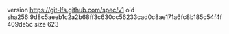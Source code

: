 version https://git-lfs.github.com/spec/v1
oid sha256:9d8c5aeeb1c2a2b68ff3c630cc56233cad0c8ae171a6fc8b185c54f4f409de5c
size 623
